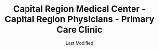 ---
layout: location-page
date: Last Modified
description: "Local COVID-19 testing is available at Capital Region Medical Center - Capital Region Physicians - Primary Care Clinic in Jefferson City, Missouri, USA."
permalink: "locations/missouri/jefferson-city/capital-region-medical-center-capital-region-physicians-primary-care-clinic/"
tags:
  - locations
  - missouri
title: Capital Region Medical Center - Capital Region Physicians - Primary Care Clinic
state: Missouri
stateAbbr: MO
hood: Jefferson City
address: 1014 Madion St
city: Jefferson City
zip: 65101
mapUrl: "http://maps.apple.com/?q=Capital+Region+Medical+Center+-+Capital+Region+Physicians+-+Primary+Care+Clinic&address=1014+Madion+St,Jefferson+City,Missouri,65101"
locationType: Drive-thru
phone: 833-763-0444
website: https://www.crmc.org/patients-and-visitors/novel-coronavirus-covid-19/
onlineBooking: undefined
closed: undefined
closedUpdate: April 15th, 2020
notes: "Requires doctor's referral. Requires phone screen. Only for individuals with symptoms."
days: Weekdays
hours: 9 am-6PM
altDays: Weekends
altHours: 10AM-4PM
ctaMessage: Learn more
ctaUrl: "https://www.crmc.org/patients-and-visitors/novel-coronavirus-covid-19/"
---